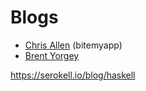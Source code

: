 # Blogs

* [Chris Allen](https://bitemyapp.com/) (bitemyapp)
* [Brent Yorgey](https://byorgey.wordpress.com/)


https://serokell.io/blog/haskell
